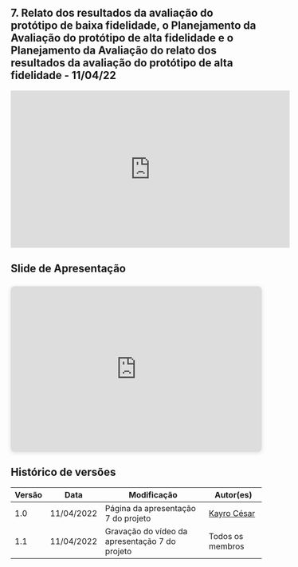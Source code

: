 ## 7. Relato dos resultados da avaliação do protótipo de baixa fidelidade, o Planejamento da Avaliação do protótipo de alta fidelidade e o Planejamento da Avaliação do relato dos resultados da avaliação do protótipo de alta fidelidade - 11/04/22

<div align="center">
  <iframe width="560" height="315" src="https://www.youtube.com/embed/uCzF0cJAUqw" title="YouTube video player" frameborder="0" allow="accelerometer; autoplay; clipboard-write; encrypted-media; gyroscope; picture-in-picture" allowfullscreen></iframe>
</div>


## Slide de Apresentação
<div style="position: relative; width: 100%; height: 0; padding-top: 56.2500%;
 padding-bottom: 48px; box-shadow: 0 2px 8px 0 rgba(63,69,81,0.16); margin-top: 1.6em; margin-bottom: 0.9em; overflow: hidden;
 border-radius: 8px; will-change: transform;">
  <iframe loading="lazy" style="position: absolute; width: 100%; height: 100%; top: 0; left: 0; border: none; padding: 0;margin: 0;"
    src="https:&#x2F;&#x2F;www.canva.com&#x2F;design&#x2F;DAE5jyM0BRc&#x2F;view?embed" allowfullscreen="allowfullscreen" allow="fullscreen">
  </iframe>
</div>
<a href="https:&#x2F;&#x2F;www.canva.com&#x2F;design&#x2F;DAE5jyM0BRc&#x2F;view?utm_content=DAE5jyM0BRc&amp;utm_campaign=designshare&amp;utm_medium=embeds&amp;utm_source=link" target="_blank" rel="noopener"></a> 



## Histórico de versões
| Versão | Data | Modificação | Autor(es) |
|--|--|--|--|
| 1.0 | 11/04/2022 | Página da apresentação 7 do projeto |[Kayro César](https://github.com/kayrocesar) |
| 1.1 | 11/04/2022 | Gravação do vídeo da apresentação 7 do projeto | Todos os membros

